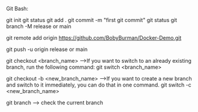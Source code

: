 Git Bash:

git init
git status
git add .
git commit -m "first git commit"
git status
git branch -M release or main  

git remote add origin https://github.com/BobyBurman/Docker-Demo.git

git push -u origin release or main

git checkout <branch_name>  -->If you want to switch to an already existing branch, run the following command:
git switch <branch_name>

git checkout -b <new_branch_name> -->If you want to create a new branch and switch to it immediately, you can do that in one command.
git switch -c <new_branch_name>

git branch --> check the current branch
